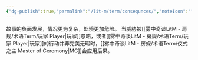 ```yaml
---
{"dg-publish":true,"permalink":"/lit-m/term/consequnces/","noteIcon":""}
---
```


故事的负面发展，情况更为复杂，处境更加危险。
当威胁被[[雾中奇谈LitM - 房规/术语Term/玩家 Player\|玩家]]忽略，或者[[雾中奇谈LitM - 房规/术语Term/玩家 Player\|玩家]]的行动并非完美无暇时，[[雾中奇谈LitM - 房规/术语Term/仪式之主 Master of Ceremony\|MC]]会应用后果。